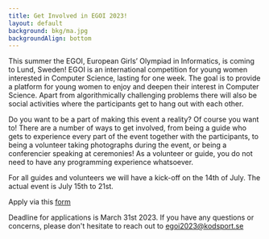 ```yaml
---
title: Get Involved in EGOI 2023!
layout: default
background: bkg/ma.jpg
backgroundAlign: bottom
---
```


This summer the EGOI, European Girls’ Olympiad in Informatics, is coming to Lund, Sweden! EGOI is an international competition for young women interested in Computer Science, lasting for one week. The goal is to provide a platform for young women to enjoy and deepen their interest in Computer Science. Apart from algorithmically challenging problems there will also be social activities where the participants get to hang out with each other.

Do you want to be a part of making this event a reality? Of course you want to! There are a number of ways to get involved, from being a guide who gets to experience every part of the event together with the participants, to being a volunteer taking photographs during the event, or being a conferencier speaking at ceremonies! As a volunteer or guide, you do not need to have any programming experience whatsoever.

For all guides and volunteers we will have a kick-off on the 14th of July. The actual event is July 15th to 21st.

Apply via this [form](https://forms.gle/UrR3oFQwcdoS1ZHg8)

Deadline for applications is March 31st 2023. 
If you have any questions or concerns, please don't hesitate to reach out to egoi2023@kodsport.se


